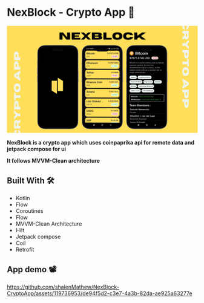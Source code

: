 # NexBlock - Crypto App 🚀
![App Screenshot](https://github.com/shalenMathew/NexBlock-CryptoApp/blob/master/images/crypto_banner.png)

**NexBlock is a crypto app which uses coinpaprika api for remote data and jetpack compose for ui**

**It follows MVVM-Clean architecture**

## Built With 🛠
- Kotlin
- Flow
- Coroutines
- Flow
- MVVM-Clean Architecture
- Hilt
- Jetpack compose
- Coil
- Retrofit

## App demo 📽️
https://github.com/shalenMathew/NexBlock-CryptoApp/assets/119736953/de94f5d2-c3e7-4a3b-82da-ae925a63277e

